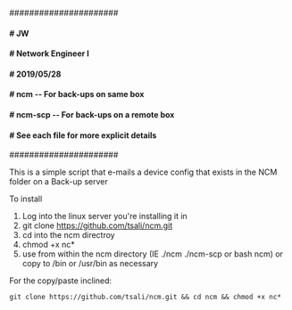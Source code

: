 ######################
#### # JW
#### # Network Engineer I
#### # 2019/05/28
#### # ncm -- For back-ups on same box
#### # ncm-scp -- For back-ups on a remote box
#### # See each file for more explicit details
######################

This is a simple script that e-mails a device config that exists in the NCM folder on a Back-up server

To install
1. Log into the linux server you're installing it in
2. git clone https://github.com/tsali/ncm.git
3. cd into the ncm directroy
4. chmod +x nc*
4. use from within the ncm directory (IE ./ncm ./ncm-scp or bash ncm) or copy to /bin or /usr/bin as necessary

For the copy/paste inclined:

```
git clone https://github.com/tsali/ncm.git && cd ncm && chmod +x nc*
```

